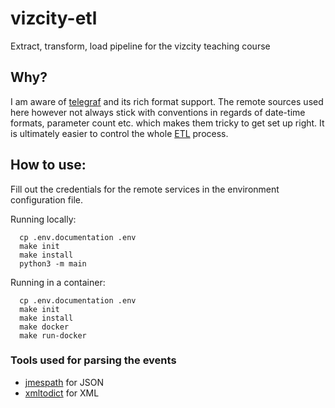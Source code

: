 # vizcity-etl
Extract, transform, load pipeline for the vizcity teaching course

## Why?
I am aware of [telegraf](https://www.influxdata.com/time-series-platform/telegraf/) and its rich format support. The remote sources used here however not always stick with conventions in regards of date-time formats, parameter count etc. which makes them tricky to get set up right. It is ultimately easier to control the whole [ETL](https://en.wikipedia.org/wiki/Extract,_transform,_load) process.

## How to use:
Fill out the credentials for the remote services in the environment configuration file.

Running locally:
```
  cp .env.documentation .env
  make init
  make install
  python3 -m main
```

Running in a container:
```
  cp .env.documentation .env
  make init
  make install
  make docker
  make run-docker
```

### Tools used for parsing the events
- [jmespath](https://jmespath.org) for JSON
- [xmltodict](https://github.com/martinblech/xmltodict) for XML